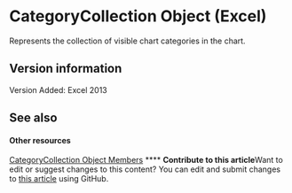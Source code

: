
# CategoryCollection Object (Excel)

Represents the collection of visible chart categories in the chart.


## Version information

Version Added: Excel 2013 


## See also


#### Other resources


 [CategoryCollection Object Members](39a6f85c-2219-79df-cbbc-0bcc21a517e8.md)
****   **Contribute to this article**Want to edit or suggest changes to this content? You can edit and submit changes to  [this article](https://github.com/jhershey00/VBA_Excel_Test/OpenXMLCon/articles/5fc7e8c2-6fcb-8726-36f8-d4ae8c2c91e1.md) using GitHub.

